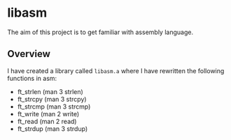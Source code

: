 # libasm

The aim of this project is to get familiar with assembly language.

## Overview

I have created a library called `libasm.a` where I have rewritten the following functions in asm:
* ft_strlen (man 3 strlen)
* ft_strcpy (man 3 strcpy)
* ft_strcmp (man 3 strcmp)
* ft_write (man 2 write)
* ft_read (man 2 read)
* ft_strdup (man 3 strdup)
